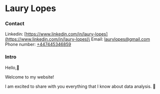 # Laury Lopes

### Contact
Linkedin: [https://www.linkedin.com/in/laury-lopes](https://www.linkedin.com/in/laury-lopes)\
Email: [laurylopes@gmail.com](laurylopes@gmail.com)\
Phone number: [+447445346859](tel:0447445346859)

### Intro
Hello,👋  

Welcome to my website! 

I am excited to share with you everything that I know about data analysis. 🧚 


